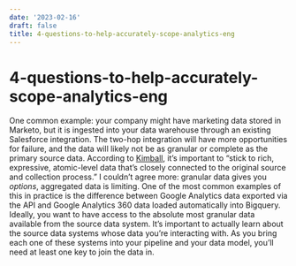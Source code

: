 ```yaml
---
date: '2023-02-16'
draft: false
title: 4-questions-to-help-accurately-scope-analytics-eng
---
```


# 4-questions-to-help-accurately-scope-analytics-eng

One common example: your company might have marketing data stored in Marketo, but it is ingested into your data warehouse through an existing Salesforce integration.
The two-hop integration will have more opportunities for failure, and the data will likely not be as granular or complete as the primary source data.
According to [Kimball](https://www.kimballgroup.com/2007/07/keep-to-the-grain-in-dimensional-modeling/), it’s important to “stick to rich, expressive, atomic-level data that’s closely connected to the original source and collection process.” I couldn’t agree more: granular data gives you *options*, aggregated data is limiting.
One of the most common examples of this in practice is the difference between Google Analytics data exported via the API and Google Analytics 360 data loaded automatically into Bigquery.
Ideally, you want to have access to the absolute most granular data available from the source data system.
It’s important to actually learn about the source data systems whose data you’re interacting with.
As you bring each one of these systems into your pipeline and your data model, you’ll need at least one key to join the data in.
